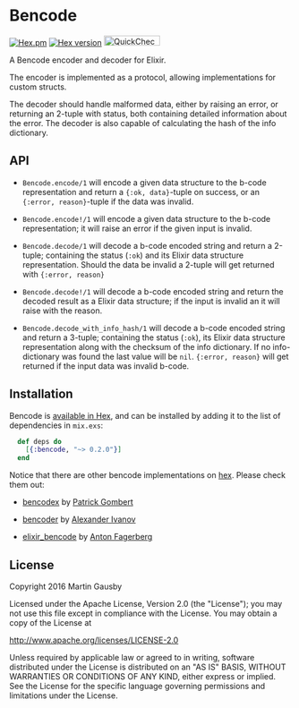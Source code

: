 # Bencode

[![Hex.pm](https://img.shields.io/hexpm/l/bencode.svg "Apache 2.0 Licensed")](https://github.com/gausby/bencode/blob/master/LICENSE)
[![Hex version](https://img.shields.io/hexpm/v/bencode.svg "Hex version")](https://hex.pm/packages/bencode)
[<img src="http://quickcheck-ci.com/p/gausby/bencode.png" alt="QuickCheck CI Status" width="100px" height="18px">](http://quickcheck-ci.com/p/gausby/bencode)

A Bencode encoder and decoder for Elixir.

The encoder is implemented as a protocol, allowing implementations for custom structs.

The decoder should handle malformed data, either by raising an error, or returning an 2-tuple with status, both containing detailed information about the error. The decoder is also capable of calculating the hash of the info dictionary.

## API

* `Bencode.encode/1` will encode a given data structure to the b-code representation and return a `{:ok, data}`-tuple on success, or an `{:error, reason}`-tuple if the data was invalid.

* `Bencode.encode!/1` will encode a given data structure to the b-code representation; it will raise an error if the given input is invalid.

* `Bencode.decode/1` will decode a b-code encoded string and return a 2-tuple; containing the status (`:ok`) and its Elixir data structure representation. Should the data be invalid a 2-tuple will get returned with `{:error, reason}`

* `Bencode.decode!/1` will decode a b-code encoded string and return the decoded result as a Elixir data structure; if the input is invalid an it will raise with the reason.

* `Bencode.decode_with_info_hash/1` will decode a b-code encoded string and return a 3-tuple; containing the status (`:ok`), its Elixir data structure representation along with the checksum of the info dictionary. If no info-dictionary was found the last value will be `nil`. `{:error, reason}` will get returned if the input data was invalid b-code.

## Installation

Bencode is [available in Hex](https://hex.pm/packages/bencode), and can be installed by adding it to the list of  dependencies in `mix.exs`:

``` elixir
  def deps do
    [{:bencode, "~> 0.2.0"}]
  end
```

Notice that there are other bencode implementations on [hex](https://hex.pm/). Please check them out:

* [bencodex](https://hex.pm/packages/bencodex) by [Patrick Gombert](https://github.com/patrickgombert/)

* [bencoder](https://hex.pm/packages/bencoder) by [Alexander Ivanov](https://github.com/alehander42)

* [elixir_bencode](https://hex.pm/packages/elixir_bencode) by [Anton Fagerberg](https://github.com/AntonFagerberg/)

## License

Copyright 2016 Martin Gausby

Licensed under the Apache License, Version 2.0 (the "License"); you may not use this file except in compliance with the License. You may obtain a copy of the License at

http://www.apache.org/licenses/LICENSE-2.0

Unless required by applicable law or agreed to in writing, software distributed under the License is distributed on an "AS IS" BASIS, WITHOUT WARRANTIES OR CONDITIONS OF ANY KIND, either express or implied. See the License for the specific language governing permissions and limitations under the License.
